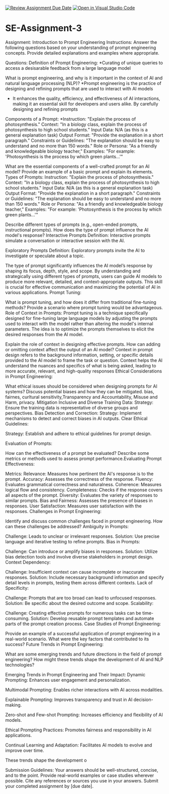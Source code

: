 [![Review Assignment Due Date](https://classroom.github.com/assets/deadline-readme-button-24ddc0f5d75046c5622901739e7c5dd533143b0c8e959d652212380cedb1ea36.svg)](https://classroom.github.com/a/UpfcA4qp)
[![Open in Visual Studio Code](https://classroom.github.com/assets/open-in-vscode-718a45dd9cf7e7f842a935f5ebbe5719a5e09af4491e668f4dbf3b35d5cca122.svg)](https://classroom.github.com/online_ide?assignment_repo_id=15198135&assignment_repo_type=AssignmentRepo)
# SE-Assignment-3
Assignment: Introduction to Prompt Engineering
Instructions:
Answer the following questions based on your understanding of prompt engineering concepts. Provide detailed explanations and examples where appropriate.

Questions:
Definition of Prompt Engineering: 
*Curating of unique queries to access a desisarable feedback from a large language model

What is prompt engineering, and why is it important in the context of AI and natural language processing (NLP)?
*Prompt engineering is the practice of designing and refining prompts that are used to interact with AI models
* It enhances the quality, efficiency, and effectiveness of AI interactions, making it an essential skill for developers and users alike. By carefully designing and refining prompts

Components of a Prompt:
*Instruction: "Explain the process of photosynthesis."
Context: "In a biology class, explain the process of photosynthesis to high school students."
Input Data: N/A (as this is a general explanation task)
Output Format: "Provide the explanation in a short paragraph."
Constraints or Guidelines: "The explanation should be easy to understand and no more than 150 words."
Role or Persona: "As a friendly and knowledgeable biology teacher,"
Examples: "For example: 'Photosynthesis is the process by which green plants...'"

What are the essential components of a well-crafted prompt for an AI model? Provide an example of a basic prompt and explain its elements.
Types of Prompts: Instruction: "Explain the process of photosynthesis."
Context: "In a biology class, explain the process of photosynthesis to high school students."
Input Data: N/A (as this is a general explanation task)
Output Format: "Provide the explanation in a short paragraph."
Constraints or Guidelines: "The explanation should be easy to understand and no more than 150 words."
Role or Persona: "As a friendly and knowledgeable biology teacher,"
Examples: "For example: 'Photosynthesis is the process by which green plants...'"

Describe different types of prompts (e.g., open-ended prompts, instructional prompts). How does the type of prompt influence the AI model's response?
 Interactive Prompts
Definition:
Interactive prompts simulate a conversation or interactive session with the AI.

Exploratory Prompts
Definition:
Exploratory prompts invite the AI to investigate or speculate about a topic.

The type of prompt significantly influences the AI model’s response by shaping its focus, depth, style, and scope. By understanding and strategically using different types of prompts, users can guide AI models to produce more relevant, detailed, and context-appropriate outputs. This skill is crucial for effective communication and maximizing the potential of AI in various applications.
Prompt Tuning:

What is prompt tuning, and how does it differ from traditional fine-tuning methods? Provide a scenario where prompt tuning would be advantageous.
Role of Context in Prompts:
Prompt tuning is a technique specifically designed for fine-tuning large language models by adjusting the prompts used to interact with the model rather than altering the model's internal parameters. The idea is to optimize the prompts themselves to elicit the desired responses from the AI model.


Explain the role of context in designing effective prompts. How can adding or omitting context affect the output of an AI model?
Context in prompt design refers to the background information, setting, or specific details provided to the AI model to frame the task or question. Context helps the AI understand the nuances and specifics of what is being asked, leading to more accurate, relevant, and high-quality responses
Ethical Considerations in Prompt Engineering:

What ethical issues should be considered when designing prompts for AI systems? Discuss potential biases and how they can be mitigated.
bias, fairnes, curltural sensitivity,Transparency and Accountability, Misuse and Harm, privacy.
Mitigation
Inclusive and Diverse Training Data:
Strategy: Ensure the training data is representative of diverse groups and perspectives.
Bias Detection and Correction:
Strategy: Implement mechanisms to detect and correct biases in AI outputs.
Clear Ethical Guidelines:

Strategy: Establish and adhere to ethical guidelines for prompt design.

Evaluation of Prompts:

How can the effectiveness of a prompt be evaluated? Describe some metrics or methods used to assess prompt performance.Evaluating Prompt Effectiveness:

Metrics:
Relevance: Measures how pertinent the AI's response is to the prompt.
Accuracy: Assesses the correctness of the response.
Fluency: Evaluates grammatical correctness and naturalness.
Coherence: Measures logical flow and consistency.
Completeness: Checks if the response covers all aspects of the prompt.
Diversity: Evaluates the variety of responses to similar prompts.
Bias and Fairness: Assesses the presence of biases in responses.
User Satisfaction: Measures user satisfaction with the responses.
Challenges in Prompt Engineering:

Identify and discuss common challenges faced in prompt engineering. How can these challenges be addressed?
Ambiguity in Prompts:

Challenge: Leads to unclear or irrelevant responses.
Solution: Use precise language and iterative testing to refine prompts.
Bias in Prompts:

Challenge: Can introduce or amplify biases in responses.
Solution: Utilize bias detection tools and involve diverse stakeholders in prompt design.
Context Dependency:

Challenge: Insufficient context can cause incomplete or inaccurate responses.
Solution: Include necessary background information and specify detail levels in prompts, testing them across different contexts.
Lack of Specificity:

Challenge: Prompts that are too broad can lead to unfocused responses.
Solution: Be specific about the desired outcome and scope.
Scalability:

Challenge: Creating effective prompts for numerous tasks can be time-consuming.
Solution: Develop reusable prompt templates and automate parts of the prompt creation process.
Case Studies of Prompt Engineering:

Provide an example of a successful application of prompt engineering in a real-world scenario. What were the key factors that contributed to its success?
Future Trends in Prompt Engineering:

What are some emerging trends and future directions in the field of prompt engineering? How might these trends shape the development of AI and NLP technologies?

Emerging Trends in Prompt Engineering and Their Impact:
Dynamic Prompting: Enhances user engagement and personalization.

Multimodal Prompting: Enables richer interactions with AI across modalities.

Explainable Prompting: Improves transparency and trust in AI decision-making.

Zero-shot and Few-shot Prompting: Increases efficiency and flexibility of AI models.

Ethical Prompting Practices: Promotes fairness and responsibility in AI applications.

Continual Learning and Adaptation: Facilitates AI models to evolve and improve over time.

These trends shape the development o

Submission Guidelines:
Your answers should be well-structured, concise, and to the point.
Provide real-world examples or case studies wherever possible.
Cite any references or sources you use in your answers.
Submit your completed assignment by [due date].
